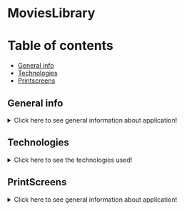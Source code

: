 ﻿# MoviesLibrary

# Table of contents
* [General info](#general-info)
* [Technologies](#technologies)
* [Printscreens](#printscreens)

## General info

<details>
    <summary>Click here to see general information about application!</summary>
        <br>
        Movies Library is a web app which allows user to store information about his favourite movies. Search features uses IMBD API (movie data base - >https://www.imdb.com/) for looking information about the movie. The amount of data pulled from IMBD is limited by the API. The API itself is free and is taken from RapidApi hub.
        </br>
        App allows user to perform following actions:
        <ul>
          <li>Search for a movie using search engine. Splitted into three subsearch features:</li>
            <ul>
                <li>Exact search by title (returns only one movie based on exact title, stored in the same way as in IMBD),</li>
                <li>Overall search by title (returns all movies which have similar title),</li>
                <li>Search by IMBD ID (returns only one movie based on IMBD ID, which is unique for each movie).</li>
            </ul>
          <li>Edit movie before saving record to Database. At this point user is able to:
            <ul>
                <li>rate the movie (in a scale 0-5),</li>
                <li>assign predefined tag,</li>
                <li>flag if the movie has been watched or is it on wishlist,</li>
                <li>paste the link to streaming portal, where movie can be found</li>
                <li>write own comments about the film</li>
            </ul>
          <li>Browse, update and delete movies stored in Movie Library</li>
          <li>Search for a particular movie using filter engine with predefined filters</li>
          <li>Create movie tags and store them in Database</li>
          <li>Browse, update and delete tags stored in Tags Library</li>    
</details>

## Technologies

<details>
    <summary>Click here to see the technologies used!</summary>
        <ul>
          <li>Python 3.8.5</li>
          <li>Django 3.2.8</li>          
          <li>HTML 5</li>
          <li>CSS 3</li>
          <li>Docker</li>
          <li>Docker Compose</li>
          <li>Bootstrap</li>
          <li>AWS Elasticbeanstalk</li>
          <li>AWS S3</li>
          <li>AWS RDS</li>
        </ul>
</details>

## PrintScreens

<details>
<summary>Click here to see general information about application!</summary>

Welcome Page
    
![first](https://user-images.githubusercontent.com/64482501/152367907-a7540b25-104e-4a41-940c-22bd9e39d078.jpg)
    
Page with search engines and example of search result
    
![first_a](https://user-images.githubusercontent.com/64482501/152367988-37d31ed8-ee71-4c1c-b6df-467e84259e35.jpg)

Page with information about movie after clicking Edit movie details
    
![second](https://user-images.githubusercontent.com/64482501/152370531-17e57925-9f02-49b4-929c-92c5b93a2a47.jpg)

Page with movies stored in Data Base, together with search and filter options
    
![third](https://user-images.githubusercontent.com/64482501/152368535-b7a88fcf-1e2f-4e65-adae-c570c2fd3dc1.jpg)

Page with movie tags
    
![fifth](https://user-images.githubusercontent.com/64482501/152368657-c7a9d6fd-eb78-4476-8531-3d5029f39592.jpg)

</details>
